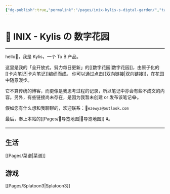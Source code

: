 ```yaml
---
{"dg-publish":true,"permalink":"/pages/inix-kylis-s-digtal-garden/","tags":"gardenEntry","dgHomeLink":true,"dgPassFrontmatter":false}
---
```


# 🌱 INIX - Kylis の 数字花园
***
hello👋，我是 Kylis，一个 To B 产品。

这里是我的「全开放式，努力每日更新」的[[数字花园|数字花园]]，由原子化的[[卡片笔记|卡片笔记]]编织而成。
你可以通过点击[[双向链接|双向链接]]，在花园中随意漫步。

它不算传统的博客，而更像是我思考过程的记录，所以笔记中亦会有些不成文的内容。另外，有些链接尚未存在，是因为我暂未创建 or 发布该笔记😂。

假如您有什么想和我聊聊的，欢迎联系：📨`ezewyz@outlook.com`

最后，奉上本站的[[Pages/🧭导览地图|🧭导览地图]] ⬇️。
***
## 生活
[[Pages/菜谱|菜谱]]
## 游戏
[[Pages/Splatoon3|Splatoon3]]